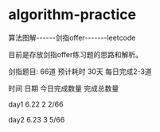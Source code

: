 # algorithm-practice
算法图解------剑指offer-------leetcode

目前是存放剑指offer练习题的思路和解析。

剑指题目: 66道  预计耗时 30天  每日完成2-3道

时间     日期     今日完成数量   完成总数量

day1      6.22          2          2/66

day2      6.23          3          5/66
